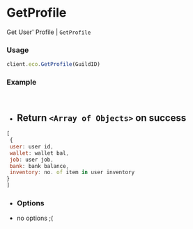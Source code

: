 # GetProfile

Get User' Profile | `GetProfile`

### Usage

```js
client.eco.GetProfile(GuildID) 
```

### Example

```js



```

- ## Return `<Array of Objects>` on success
 
```js
[
 { 
 user: user id,
 wallet: wallet bal,
 job: user job,
 bank: bank balance,
 inventory: no. of item in user inventory
}
]
```

 - ### Options

- no options ;(
